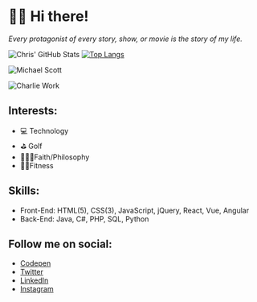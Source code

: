 # 🖖🏾 Hi there!

*Every protagonist of every story, show, or movie is the story of my life.*

![Chris' GitHub Stats](https://github-readme-stats.vercel.app/api?username=theuiguru&count_private=true&show_icons=true&theme=onedark)
[![Top Langs](https://github-readme-stats.vercel.app/api/top-langs/?username=theuiguru&layout=compact&theme=onedark)](https://github.com/anuraghazra/github-readme-stats)

![Michael Scott](https://i.imgur.com/HTBxpUz.png)

![Charlie Work](https://media2.giphy.com/media/9PaC2UWEsnIG6nXcsn/giphy.gif?cid=ecf05e472b3700a0765be9388b7c64d0e8b41a67519728fa&rid=giphy.gif)

## Interests:
- 💻 Technology
- ⛳ Golf
- 🧘🏽‍♂️Faith/Philosophy
- 🏋️‍♂️Fitness

## Skills:
- Front-End: HTML(5), CSS(3), JavaScript, jQuery, React, Vue, Angular
- Back-End: Java, C#, PHP, SQL, Python

## Follow me on social:
- [Codepen](https://codepen.io/cthomas)
- [Twitter](https://twitter.com/cthomas1211)
- [LinkedIn](https://linkedin.com/in/christhomas101)
- [Instagram](https://instagr.am/cthomas1211)
